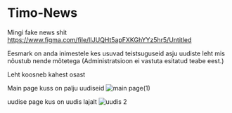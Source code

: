 # Timo-News
Mingi fake news shit
https://www.figma.com/file/lIJUQHt5apFXKGhYYz5hr5/Untitled


Eesmark on anda inimestele kes usuvad teistsuguseid asju uudiste leht mis nõustub nende mõtetega
(Administratsioon ei vastuta esitatud teabe eest.)

Leht koosneb kahest osast

Main page kuss on palju uudiseid
![main page(1)](https://user-images.githubusercontent.com/93149372/165891252-b904fcf6-e53a-48e8-8f49-b99403f5eae4.png)


uudise page kus on uudis lajalt
![uudis 2](https://user-images.githubusercontent.com/93149372/165890841-ef2ac87b-f270-4ba1-ba7f-d795a594c70c.png)
